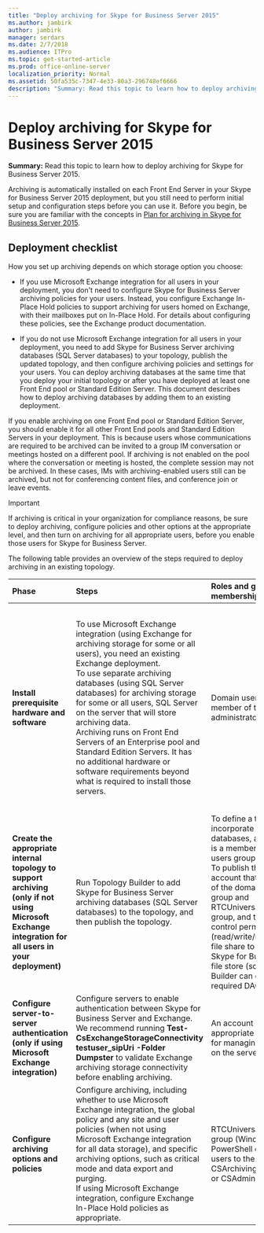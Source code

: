 ```yaml
---
title: "Deploy archiving for Skype for Business Server 2015"
ms.author: jambirk
author: jambirk
manager: serdars
ms.date: 2/7/2018
ms.audience: ITPro
ms.topic: get-started-article
ms.prod: office-online-server
localization_priority: Normal
ms.assetid: 50fa535c-7347-4e33-80a3-296748ef6666
description: "Summary: Read this topic to learn how to deploy archiving for Skype for Business Server 2015."
---
```


# Deploy archiving for Skype for Business Server 2015
 
**Summary:** Read this topic to learn how to deploy archiving for Skype for Business Server 2015.
  
Archiving is automatically installed on each Front End Server in your Skype for Business Server 2015 deployment, but you still need to perform initial setup and configuration steps before you can use it. Before you begin, be sure you are familiar with the concepts in [Plan for archiving in Skype for Business Server 2015](../../plan-your-deployment/archiving-1/archiving-1.md).
  
## Deployment checklist

How you set up archiving depends on which storage option you choose: 
  
- If you use Microsoft Exchange integration for all users in your deployment, you don't need to configure Skype for Business Server archiving policies for your users. Instead, you configure Exchange In-Place Hold policies to support archiving for users homed on Exchange, with their mailboxes put on In-Place Hold. For details about configuring these policies, see the Exchange product documentation.
    
- If you do not use Microsoft Exchange integration for all users in your deployment, you need to add Skype for Business Server archiving databases (SQL Server databases) to your topology, publish the updated topology, and then configure archiving policies and settings for your users. You can deploy archiving databases at the same time that you deploy your initial topology or after you have deployed at least one Front End pool or Standard Edition Server. This document describes how to deploy archiving databases by adding them to an existing deployment.
    
If you enable archiving on one Front End pool or Standard Edition Server, you should enable it for all other Front End pools and Standard Edition Servers in your deployment. This is because users whose communications are required to be archived can be invited to a group IM conversation or meetings hosted on a different pool. If archiving is not enabled on the pool where the conversation or meeting is hosted, the complete session may not be archived. In these cases, IMs with archiving-enabled users still can be archived, but not for conferencing content files, and conference join or leave events.
  
> [!IMPORTANT]
> If archiving is critical in your organization for compliance reasons, be sure to deploy archiving, configure policies and other options at the appropriate level, and then turn on archiving for all appropriate users, before you enable those users for Skype for Business Server. 
  
The following table provides an overview of the steps required to deploy archiving in an existing topology.
  
|**Phase**|**Steps**|**Roles and group memberships**|**Documentation**|
|:-----|:-----|:-----|:-----|
|**Install prerequisite hardware and software** <br/> |To use Microsoft Exchange integration (using Exchange for archiving storage for some or all users), you need an existing Exchange deployment.  <br/> To use separate archiving databases (using SQL Server databases) for archiving storage for some or all users, SQL Server on the server that will store archiving data.  <br/> Archiving runs on Front End Servers of an Enterprise pool and Standard Edition Servers. It has no additional hardware or software requirements beyond what is required to install those servers.  <br/> |Domain user who is a member of the local administrators group.  <br/> |[Server requirements for Skype for Business Server 2015](../../plan-your-deployment/requirements-for-your-environment/server-requirements.md) <br/> [Environmental requirements for Skype for Business Server 2015](../../plan-your-deployment/requirements-for-your-environment/environmental-requirements.md) <br/> [Hardware and software requirements for archiving in Skype for Business Server 2015](../../plan-your-deployment/archiving-1/hardware-and-software-requirements-1.md) <br/> [Plan to integrate Skype for Business and Exchange](../../plan-your-deployment/integrate-with-exchange/integrate-with-exchange.md) <br/> |
|**Create the appropriate internal topology to support archiving (only if not using Microsoft Exchange integration for all users in your deployment)** <br/> |Run Topology Builder to add Skype for Business Server archiving databases (SQL Server databases) to the topology, and then publish the topology.  <br/> |To define a topology to incorporate archiving databases, an account that is a member of the local users group.  <br/> To publish the topology, an account that is a member of the domain admins group and RTCUniversalServerAdmins group, and that has full control permissions (read/write/modify) on the file share to be used for the Skype for Business Server file store (so that Topology Builder can configure the required DACLs).  <br/> |[Add archiving databases to an existing deployment in Skype for Business Server 2015](add-archiving-databases.md) <br/> |
|**Configure server-to-server authentication (only if using Microsoft Exchange integration)** <br/> |Configure servers to enable authentication between Skype for Business Server and Exchange. We recommend running **Test-CsExchangeStorageConnectivity testuser_sipUri -Folder Dumpster** to validate Exchange archiving storage connectivity before enabling archiving. <br/> |An account with the appropriate permissions for managing certificates on the servers.  <br/> |Manage server-to-server authentication  <br/> |
|**Configure archiving options and policies** <br/> |Configure archiving, including whether to use Microsoft Exchange integration, the global policy and any site and user policies (when not using Microsoft Exchange integration for all data storage), and specific archiving options, such as critical mode and data export and purging.  <br/> If using Microsoft Exchange integration, configure Exchange In-Place Hold policies as appropriate.  <br/> |RTCUniversalServerAdmins group (Windows PowerShell only) or assign users to the CSArchivingAdministrator or CSAdministrator role.  <br/> |[Configure archiving options for Skype for Business Server 2015](configure-archiving-options.md) <br/> Exchange product documentation (if using Microsoft Exchange integration).  <br/> |
   

